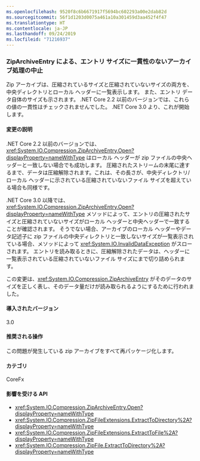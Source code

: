 ```yaml
---
ms.openlocfilehash: 9520f8c6b6671917f5694bc602293a00e2dab82d
ms.sourcegitcommit: 56f1d1203d0075a461a10a301459d3aa452f4f47
ms.translationtype: HT
ms.contentlocale: ja-JP
ms.lasthandoff: 09/24/2019
ms.locfileid: "71216937"
---
```

### <a name="ziparchiveentry-no-longer-handles-archives-with-inconsistent-entry-sizes"></a>ZipArchiveEntry による、エントリ サイズに一貫性のないアーカイブ処理の中止

Zip アーカイブは、圧縮されているサイズと圧縮されていないサイズの両方を、中央ディレクトリとローカル ヘッダーに一覧表示します。  また、エントリ データ自体のサイズも示されます。  .NET Core 2.2 以前のバージョンでは、これらの値の一貫性はチェックされませんでした。 .NET Core 3.0 より、これが開始します。

#### <a name="change-description"></a>変更の説明

.NET Core 2.2 以前のバージョンでは、<xref:System.IO.Compression.ZipArchiveEntry.Open?displayProperty=nameWithType> はローカル ヘッダーが zip ファイルの中央ヘッダーと一致しない場合でも成功します。 圧縮されたストリームの末尾に達するまで、データは圧縮解除されます。これは、その長さが、中央ディレクトリ/ローカル ヘッダーに示されている圧縮されていないファイル サイズを超えている場合も同様です。

.NET Core 3.0 以降では、<xref:System.IO.Compression.ZipArchiveEntry.Open?displayProperty=nameWithType> メソッドによって、エントリの圧縮されたサイズと圧縮されていないサイズがローカル ヘッダーと中央ヘッダーで一致することが確認されます。  そうでない場合、アーカイブのローカル ヘッダーやデータ記述子に zip ファイルの中央ディレクトリと一致しないサイズが一覧表示されている場合、メソッドによって <xref:System.IO.InvalidDataException> がスローされます。 エントリを読み取るときに、圧縮解除されたデータは、ヘッダーに一覧表示されている圧縮されていないファイル サイズにまで切り詰められます。

この変更は、<xref:System.IO.Compression.ZipArchiveEntry> がそのデータのサイズを正しく表し、そのデータ量だけが読み取られるようにするために行われました。

#### <a name="version-introduced"></a>導入されたバージョン

3.0

#### <a name="recommended-action"></a>推奨される操作

この問題が発生している zip アーカイブをすべて再パッケージ化します。

#### <a name="category"></a>カテゴリ

CoreFx

#### <a name="affected-apis"></a>影響を受ける API

- <xref:System.IO.Compression.ZipArchiveEntry.Open?displayProperty=nameWithType>
- <xref:System.IO.Compression.ZipFileExtensions.ExtractToDirectory%2A?displayProperty=nameWithType>
- <xref:System.IO.Compression.ZipFileExtensions.ExtractToFile%2A?displayProperty=nameWithType>
- <xref:System.IO.Compression.ZipFile.ExtractToDirectory%2A?displayProperty=nameWithType>

<!--

### Affected APIs

`M:System.IO.Compression.ZipArchiveEntry.Open`
`Overload:System.IO.Compression.ZipFileExtensions.ExtractToDirectory%2A`
`Overload:System.IO.Compression.ZipFileExtensions.ExtractToFile%2A`
`Overload:System.IO.Compression.ZipFile.ExtractToDirectory%2A`

-->
